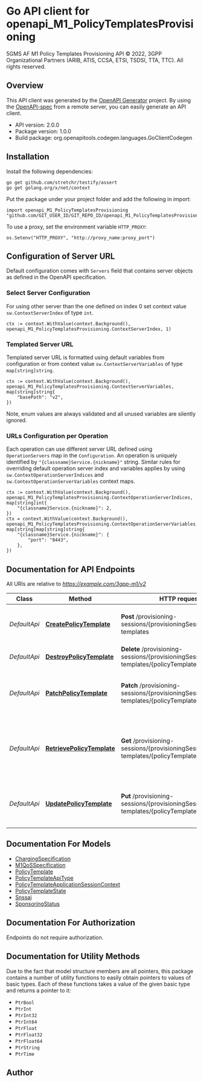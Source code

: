 # Go API client for openapi_M1_PolicyTemplatesProvisioning

5GMS AF M1 Policy Templates Provisioning API
© 2022, 3GPP Organizational Partners (ARIB, ATIS, CCSA, ETSI, TSDSI, TTA, TTC).
All rights reserved.


## Overview
This API client was generated by the [OpenAPI Generator](https://openapi-generator.tech) project.  By using the [OpenAPI-spec](https://www.openapis.org/) from a remote server, you can easily generate an API client.

- API version: 2.0.0
- Package version: 1.0.0
- Build package: org.openapitools.codegen.languages.GoClientCodegen

## Installation

Install the following dependencies:

```shell
go get github.com/stretchr/testify/assert
go get golang.org/x/net/context
```

Put the package under your project folder and add the following in import:

```golang
import openapi_M1_PolicyTemplatesProvisioning "github.com/GIT_USER_ID/GIT_REPO_ID/openapi_M1_PolicyTemplatesProvisioning"
```

To use a proxy, set the environment variable `HTTP_PROXY`:

```golang
os.Setenv("HTTP_PROXY", "http://proxy_name:proxy_port")
```

## Configuration of Server URL

Default configuration comes with `Servers` field that contains server objects as defined in the OpenAPI specification.

### Select Server Configuration

For using other server than the one defined on index 0 set context value `sw.ContextServerIndex` of type `int`.

```golang
ctx := context.WithValue(context.Background(), openapi_M1_PolicyTemplatesProvisioning.ContextServerIndex, 1)
```

### Templated Server URL

Templated server URL is formatted using default variables from configuration or from context value `sw.ContextServerVariables` of type `map[string]string`.

```golang
ctx := context.WithValue(context.Background(), openapi_M1_PolicyTemplatesProvisioning.ContextServerVariables, map[string]string{
	"basePath": "v2",
})
```

Note, enum values are always validated and all unused variables are silently ignored.

### URLs Configuration per Operation

Each operation can use different server URL defined using `OperationServers` map in the `Configuration`.
An operation is uniquely identified by `"{classname}Service.{nickname}"` string.
Similar rules for overriding default operation server index and variables applies by using `sw.ContextOperationServerIndices` and `sw.ContextOperationServerVariables` context maps.

```golang
ctx := context.WithValue(context.Background(), openapi_M1_PolicyTemplatesProvisioning.ContextOperationServerIndices, map[string]int{
	"{classname}Service.{nickname}": 2,
})
ctx = context.WithValue(context.Background(), openapi_M1_PolicyTemplatesProvisioning.ContextOperationServerVariables, map[string]map[string]string{
	"{classname}Service.{nickname}": {
		"port": "8443",
	},
})
```

## Documentation for API Endpoints

All URIs are relative to *https://example.com/3gpp-m1/v2*

Class | Method | HTTP request | Description
------------ | ------------- | ------------- | -------------
*DefaultApi* | [**CreatePolicyTemplate**](docs/DefaultApi.md#createpolicytemplate) | **Post** /provisioning-sessions/{provisioningSessionId}/policy-templates | Create (and optionally upload) a new Policy Template
*DefaultApi* | [**DestroyPolicyTemplate**](docs/DefaultApi.md#destroypolicytemplate) | **Delete** /provisioning-sessions/{provisioningSessionId}/policy-templates/{policyTemplateId} | 
*DefaultApi* | [**PatchPolicyTemplate**](docs/DefaultApi.md#patchpolicytemplate) | **Patch** /provisioning-sessions/{provisioningSessionId}/policy-templates/{policyTemplateId} | Patch the Policy Template for the specified Provisioning Session
*DefaultApi* | [**RetrievePolicyTemplate**](docs/DefaultApi.md#retrievepolicytemplate) | **Get** /provisioning-sessions/{provisioningSessionId}/policy-templates/{policyTemplateId} | Retrieve a representation of an existing Policy Template in the specified Provisioning Session
*DefaultApi* | [**UpdatePolicyTemplate**](docs/DefaultApi.md#updatepolicytemplate) | **Put** /provisioning-sessions/{provisioningSessionId}/policy-templates/{policyTemplateId} | Update a Policy Template for the specified Provisioning Session


## Documentation For Models

 - [ChargingSpecification](docs/ChargingSpecification.md)
 - [M1QoSSpecification](docs/M1QoSSpecification.md)
 - [PolicyTemplate](docs/PolicyTemplate.md)
 - [PolicyTemplateApiType](docs/PolicyTemplateApiType.md)
 - [PolicyTemplateApplicationSessionContext](docs/PolicyTemplateApplicationSessionContext.md)
 - [PolicyTemplateState](docs/PolicyTemplateState.md)
 - [Snssai](docs/Snssai.md)
 - [SponsoringStatus](docs/SponsoringStatus.md)


## Documentation For Authorization

 Endpoints do not require authorization.


## Documentation for Utility Methods

Due to the fact that model structure members are all pointers, this package contains
a number of utility functions to easily obtain pointers to values of basic types.
Each of these functions takes a value of the given basic type and returns a pointer to it:

* `PtrBool`
* `PtrInt`
* `PtrInt32`
* `PtrInt64`
* `PtrFloat`
* `PtrFloat32`
* `PtrFloat64`
* `PtrString`
* `PtrTime`

## Author



